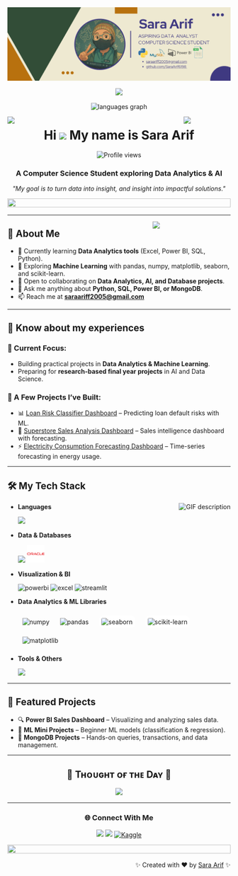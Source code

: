 

<!-- Full-width logo image at the top -->
<img src="https://github.com/SaraArif6198/LOGO/blob/main/sara%20arif.png" />

<p align="center">
  <img height="150" src="https://media.giphy.com/media/M9gbBd9nbDrOTu1Mqx/giphy.gif" />
</p>

<p align="center">
  <img src="https://github-readme-stats.vercel.app/api/top-langs?username=SaraArif6198&layout=compact&card_width=320&langs_count=6&theme=radical&hide_border=false" height="150" alt="languages graph" />
</p>

<!-- Sparkles left & right -->
<img align="left" src="https://user-images.githubusercontent.com/65187002/144930161-2f783401-8d27-4fdf-a2f7-cc0ba32f1f1f.gif" width="21%">
<img align="right" src="https://user-images.githubusercontent.com/65187002/144930161-2f783401-8d27-4fdf-a2f7-cc0ba32f1f1f.gif" width="21%">
<h1 align="center">
  Hi 
  <img src="https://user-images.githubusercontent.com/18350557/176309783-0785949b-9127-417c-8b55-ab5a4333674e.gif" width="35" />
  My name is Sara Arif
</h1>

<p align="center">
  <img src="https://komarev.com/ghpvc/?username=SaraArif6198&label=Profile%20Views&color=ff69b4&style=for-the-badge" alt="Profile views" />
</p>

<h3 align="center">A Computer Science Student exploring Data Analytics & AI</h3>
<p align="center"><em>"My goal is to turn data into insight, and insight into impactful solutions."</em></p>

<img src="https://i.imgur.com/dBaSKWF.gif" height="20" width="100%">

---
<img align="right" width="35%" src="https://owlbertsio-resized.s3.amazonaws.com/Popper.psd.full.png">

## 🚀 About Me  
- 🔭 Currently learning **Data Analytics tools** (Excel, Power BI, SQL, Python).  
- 🌱 Exploring **Machine Learning** with pandas, numpy, matplotlib, seaborn, and scikit-learn.  
- 🤝 Open to collaborating on **Data Analytics, AI, and Database projects**.  
- 💬 Ask me anything about **Python, SQL, Power BI, or MongoDB**.  
- 📫 Reach me at **saraariff2005@gmail.com**  

---

## 📄 Know about my experiences  

### 🎯 Current Focus:  
- Building practical projects in **Data Analytics & Machine Learning**.  
- Preparing for **research-based final year projects** in AI and Data Science.  

### 📂 A Few Projects I’ve Built:  
- 📊 [Loan Risk Classifier Dashboard](https://loan-risk-predict-dashboard.streamlit.app/) – Predicting loan default risks with ML.  
- 🛒 [Superstore Sales Analysis Dashboard](https://sales-forecast-dashboard.streamlit.app/) – Sales intelligence dashboard with forecasting.  
- ⚡ [Electricity Consumption Forecasting Dashboard](https://electricity-consumption-forecasting-dashboard.streamlit.app/) – Time-series forecasting in energy usage.  

---




## 🛠 My Tech Stack  

<picture>
  <source media="(prefers-color-scheme: dark)" srcset="./Skills_Animation_Dark.gif">
  <source media="(prefers-color-scheme: light)" srcset="./Skills_Animation_White.gif">
  <img align="right" alt="GIF description" src="./Skills_Animation_White.gif">
</picture>


- **Languages**  
  <p><img src="https://skillicons.dev/icons?i=c,cpp,python" /></p>

- **Data & Databases**
  <p>
  <img src="https://skillicons.dev/icons?i=mysql,mongodb,postgresql" />
  <img src="https://raw.githubusercontent.com/devicons/devicon/master/icons/oracle/oracle-original.svg" alt="oracle" width="40" height="40"/>
</p>


- **Visualization & BI**  
  <p>
   <img src="https://cdn.worldvectorlogo.com/logos/power-bi.svg" alt="powerbi" width="40" height="40"/>
  <img src="https://cdn.worldvectorlogo.com/logos/microsoft-excel-2013.svg" alt="excel" width="40" height="40"/>
  <img src="https://streamlit.io/images/brand/streamlit-mark-color.png" alt="streamlit" width="40" height="40"/>
  </p>
  
- **Data Analytics & ML Libraries**  
  <p>
  <img src="https://upload.wikimedia.org/wikipedia/commons/3/31/NumPy_logo_2020.svg" alt="numpy" width="60" height="60" style="margin: 10px;"/>  
  <img src="https://upload.wikimedia.org/wikipedia/commons/e/ed/Pandas_logo.svg" alt="pandas" width="100" height="60" style="margin: 10px;"/>  
  <img src="https://seaborn.pydata.org/_images/logo-mark-lightbg.svg" alt="seaborn" width="60" height="60" style="margin: 10px; background-color:white; padding:5px; border-radius:8px;"/>  
  <img src="https://scikit-learn.org/stable/_static/scikit-learn-logo-small.png" alt="scikit-learn" width="70" height="60" style="margin: 10px; background:white; padding:5px; border-radius:8px;"/>  
  <img src="https://matplotlib.org/_static/logo2_compressed.svg" alt="matplotlib" width="80" height="60" style="margin: 10px;"/>  
</p>


- **Tools & Others**  
  <p><img src="https://skillicons.dev/icons?i=git,github,vscode" /></p>

---

## 🌟 Featured Projects  
- 🔍 **Power BI Sales Dashboard** – Visualizing and analyzing sales data.  
- 🤖 **ML Mini Projects** – Beginner ML models (classification & regression).  
- 📂 **MongoDB Projects** – Hands-on queries, transactions, and data management.  

---
<!--Dynamic Quote card updates everyday at 12 PM--> 
<h2 align="center">🌟 Tʜᴏᴜɢʜᴛ ᴏғ ᴛʜᴇ Dᴀʏ 🌟</h2>

<!--STARTS_HERE_QUOTE_CARD-->
<p align="center">
    <img src="https://readme-daily-quotes.vercel.app/api?author=Carl%20Jung&quote=There's%20no%20coming%20to%20consciousness%20without%20pain&theme=dark&bg_color=220a28&author_color=ffeb95&accent_color=c56a90">
</p>
<!--ENDS_HERE_QUOTE_CARD-->

---
<h3 align="center">🌐 Connect With Me</h3>
<p align="center">
<a href="https://www.linkedin.com/in/sara-arif-7922642b8/" target="blank"><img src="https://skillicons.dev/icons?i=linkedin" height="40"/></a>
<a href="https://share.streamlit.io/user/saraarif6198" target="blank"><img src="https://streamlit.io/images/brand/streamlit-logo-secondary-colormark-darktext.png" height="40"/></a>
 <a href="https://www.kaggle.com/sarahashmi/datasets" target="blank">
    <img align="center" src="https://www.kaggle.com/static/images/site-logo.png" alt="Kaggle" height="30" width="90" />
  </a>
</p>

<img src="https://i.imgur.com/dBaSKWF.gif" height="20" width="100%">


<p align="right">
  ✨ Created with ❤️ by 
  <a href="https://www.linkedin.com/in/sara-arif-7922642b8/" target="_blank">Sara Arif</a> ✨
</p>

